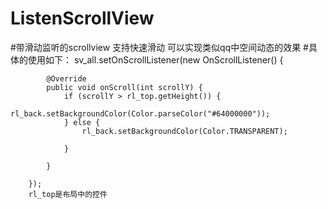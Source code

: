 # ListenScrollView
#带滑动监听的scrollview  支持快速滑动 可以实现类似qq中空间动态的效果
#具体的使用如下：
		sv_all.setOnScrollListener(new OnScrollListener() {

			@Override
			public void onScroll(int scrollY) {
				if (scrollY > rl_top.getHeight()) {
					rl_back.setBackgroundColor(Color.parseColor("#64000000"));
				} else {
					rl_back.setBackgroundColor(Color.TRANSPARENT);

				}

			}

		});
		rl_top是布局中的控件
